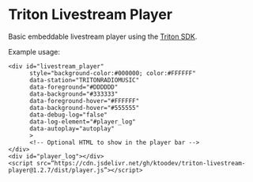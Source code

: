 # Triton Livestream Player

Basic embeddable livestream player using the [Triton SDK](https://userguides.tritondigital.com/spc/tdplay2/embedding_the_td_player_sdk.html).

Example usage:

    <div id="livestream_player"
          style="background-color:#000000; color:#FFFFFF"
          data-station="TRITONRADIOMUSIC"
          data-foreground="#DDDDDD"
          data-background="#333333"
          data-foreground-hover="#FFFFFF"
          data-background-hover="#555555"
          data-debug-log="false"
          data-log-element="#player_log"
          data-autoplay="autoplay"
          >
          <!-- Optional HTML to show in the player bar -->
    </div>
    <div id="player_log"></div>
    <script src=“https://cdn.jsdelivr.net/gh/ktoodev/triton-livestream-player@1.2.7/dist/player.js”></script>
